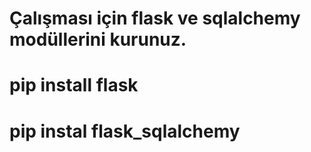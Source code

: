 
# Çalışması için flask ve sqlalchemy modüllerini kurunuz.

 # pip install flask 
 
 # pip instal flask_sqlalchemy
